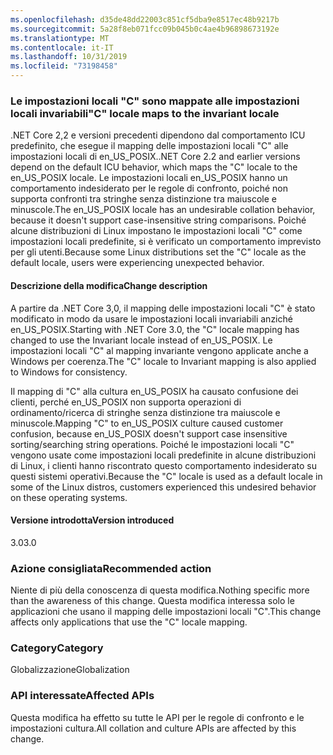 ```yaml
---
ms.openlocfilehash: d35de48dd22003c851cf5dba9e8517ec48b9217b
ms.sourcegitcommit: 5a28f8eb071fcc09b045b0c4ae4b96898673192e
ms.translationtype: MT
ms.contentlocale: it-IT
ms.lasthandoff: 10/31/2019
ms.locfileid: "73198458"
---
```

### <a name="c-locale-maps-to-the-invariant-locale"></a><span data-ttu-id="d5335-101">Le impostazioni locali "C" sono mappate alle impostazioni locali invariabili</span><span class="sxs-lookup"><span data-stu-id="d5335-101">"C" locale maps to the invariant locale</span></span>

<span data-ttu-id="d5335-102">.NET Core 2,2 e versioni precedenti dipendono dal comportamento ICU predefinito, che esegue il mapping delle impostazioni locali "C" alle impostazioni locali di en_US_POSIX.</span><span class="sxs-lookup"><span data-stu-id="d5335-102">.NET Core 2.2 and earlier versions depend on the default ICU behavior, which maps the "C" locale to the en_US_POSIX locale.</span></span> <span data-ttu-id="d5335-103">Le impostazioni locali en_US_POSIX hanno un comportamento indesiderato per le regole di confronto, poiché non supporta confronti tra stringhe senza distinzione tra maiuscole e minuscole.</span><span class="sxs-lookup"><span data-stu-id="d5335-103">The en_US_POSIX locale has an undesirable collation behavior, because it doesn't support case-insensitive string comparisons.</span></span> <span data-ttu-id="d5335-104">Poiché alcune distribuzioni di Linux impostano le impostazioni locali "C" come impostazioni locali predefinite, si è verificato un comportamento imprevisto per gli utenti.</span><span class="sxs-lookup"><span data-stu-id="d5335-104">Because some Linux distributions set the "C" locale as the default locale, users were experiencing unexpected behavior.</span></span>

#### <a name="change-description"></a><span data-ttu-id="d5335-105">Descrizione della modifica</span><span class="sxs-lookup"><span data-stu-id="d5335-105">Change description</span></span>

<span data-ttu-id="d5335-106">A partire da .NET Core 3,0, il mapping delle impostazioni locali "C" è stato modificato in modo da usare le impostazioni locali invariabili anziché en_US_POSIX.</span><span class="sxs-lookup"><span data-stu-id="d5335-106">Starting with .NET Core 3.0, the "C" locale mapping has changed to use the Invariant locale instead of en_US_POSIX.</span></span> <span data-ttu-id="d5335-107">Le impostazioni locali "C" al mapping invariante vengono applicate anche a Windows per coerenza.</span><span class="sxs-lookup"><span data-stu-id="d5335-107">The "C" locale to Invariant mapping is also applied to Windows for consistency.</span></span>

<span data-ttu-id="d5335-108">Il mapping di "C" alla cultura en_US_POSIX ha causato confusione dei clienti, perché en_US_POSIX non supporta operazioni di ordinamento/ricerca di stringhe senza distinzione tra maiuscole e minuscole.</span><span class="sxs-lookup"><span data-stu-id="d5335-108">Mapping "C" to en_US_POSIX culture caused customer confusion, because en_US_POSIX doesn't support case insensitive sorting/searching string operations.</span></span> <span data-ttu-id="d5335-109">Poiché le impostazioni locali "C" vengono usate come impostazioni locali predefinite in alcune distribuzioni di Linux, i clienti hanno riscontrato questo comportamento indesiderato su questi sistemi operativi.</span><span class="sxs-lookup"><span data-stu-id="d5335-109">Because the "C" locale is used as a default locale in some of the Linux distros, customers experienced this undesired behavior on these operating systems.</span></span>

#### <a name="version-introduced"></a><span data-ttu-id="d5335-110">Versione introdotta</span><span class="sxs-lookup"><span data-stu-id="d5335-110">Version introduced</span></span>

<span data-ttu-id="d5335-111">3.0</span><span class="sxs-lookup"><span data-stu-id="d5335-111">3.0</span></span>

### <a name="recommended-action"></a><span data-ttu-id="d5335-112">Azione consigliata</span><span class="sxs-lookup"><span data-stu-id="d5335-112">Recommended action</span></span>

<span data-ttu-id="d5335-113">Niente di più della conoscenza di questa modifica.</span><span class="sxs-lookup"><span data-stu-id="d5335-113">Nothing specific more than the awareness of this change.</span></span> <span data-ttu-id="d5335-114">Questa modifica interessa solo le applicazioni che usano il mapping delle impostazioni locali "C".</span><span class="sxs-lookup"><span data-stu-id="d5335-114">This change affects only applications that use the "C" locale mapping.</span></span>

### <a name="category"></a><span data-ttu-id="d5335-115">Category</span><span class="sxs-lookup"><span data-stu-id="d5335-115">Category</span></span>

<span data-ttu-id="d5335-116">Globalizzazione</span><span class="sxs-lookup"><span data-stu-id="d5335-116">Globalization</span></span>

### <a name="affected-apis"></a><span data-ttu-id="d5335-117">API interessate</span><span class="sxs-lookup"><span data-stu-id="d5335-117">Affected APIs</span></span>

<span data-ttu-id="d5335-118">Questa modifica ha effetto su tutte le API per le regole di confronto e le impostazioni cultura.</span><span class="sxs-lookup"><span data-stu-id="d5335-118">All collation and culture APIs are affected by this change.</span></span>

<!--

-->
